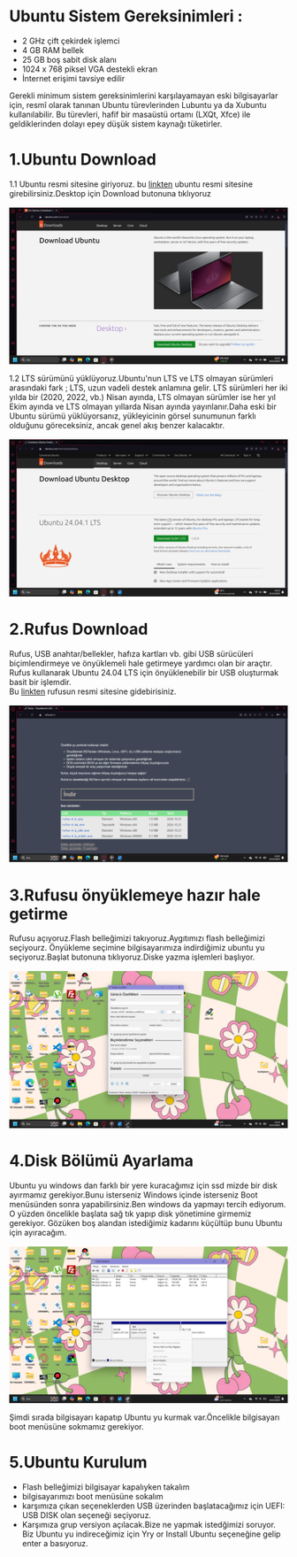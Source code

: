 # Ubuntu Sistem Gereksinimleri :
- 2 GHz çift çekirdek işlemci <br>
- 4 GB RAM bellek <br>
- 25 GB boş sabit disk alanı <br>
- 1024 x 768 piksel VGA destekli ekran <br>
- İnternet erişimi tavsiye edilir <br>

Gerekli minimum sistem gereksinimlerini karşılayamayan eski bilgisayarlar için, resmî olarak tanınan Ubuntu türevlerinden Lubuntu ya da Xubuntu kullanılabilir. Bu türevleri, hafif bir masaüstü ortamı (LXQt, Xfce) ile geldiklerinden dolayı epey düşük sistem kaynağı tüketirler.

# 1.Ubuntu Download
1.1
Ubuntu resmi sitesine giriyoruz. bu [linkten](www.ubuntu.com) ubuntu resmi sitesine girebilirsiniz.Desktop için Download butonuna tıklıyoruz <br><br>
![resim](resim1.png)

1.2
LTS sürümünü yüklüyoruz.Ubuntu'nun LTS ve LTS olmayan sürümleri arasındaki fark ; LTS, uzun vadeli destek anlamına gelir. LTS sürümleri her iki yılda bir (2020, 2022, vb.) Nisan ayında, LTS olmayan sürümler ise her yıl Ekim ayında ve LTS olmayan yıllarda Nisan ayında yayınlanır.Daha eski bir Ubuntu sürümü yüklüyorsanız, yükleyicinin görsel sunumunun farklı olduğunu göreceksiniz, ancak genel akış benzer kalacaktır.<br><br>
![resim](resim2.png)

# 2.Rufus Download 
Rufus, USB anahtar/bellekler, hafıza kartları vb. gibi USB sürücüleri biçimlendirmeye ve önyüklemeli hale getirmeye yardımcı olan bir araçtır. Rufus kullanarak Ubuntu 24.04 LTS için önyüklenebilir bir USB oluşturmak basit bir işlemdir.<br>
Bu [linkten](www.rufus.com) rufusun resmi sitesine gidebirisiniz.<br><br>
![resim](resim3.png)

# 3.Rufusu önyüklemeye hazır hale getirme
Rufusu açıyoruz.Flash belleğimizi takıyoruz.Aygıtımızı flash belleğimizi seçiyourz. Önyükleme seçimine bilgisayarımıza indirdiğimiz ubuntu yu seçiyoruz.Başlat butonuna tıklıyoruz.Diske yazma işlemleri başlıyor.<br><br>
![resim](resim_2024-10-26_231839525.png)

# 4.Disk Bölümü Ayarlama 
Ubuntu yu windows dan farklı bir yere kuracağımız için ssd mizde bir disk ayırmamız gerekiyor.Bunu isterseniz Windows içinde isterseniz Boot menüsünden sonra yapabilirsiniz.Ben windows da yapmayı tercih ediyorum. O yüzden öncelikle başlata sağ tık yapıp disk yönetimine girmemiz gerekiyor.
Gözüken boş alandan istediğimiz kadarını küçültüp bunu Ubuntu için ayıracağım.<br><br>
![resim](resim5.png)

Şimdi sırada bilgisayarı kapatıp Ubuntu yu kurmak var.Öncelikle bilgisayarı boot menüsüne sokmamız gerekiyor.

# 5.Ubuntu Kurulum 
- Flash belleğimizi bilgisayar kapalıyken takalım
- bilgisayarımızı boot menüsüne sokalım
- karşımıza çıkan seçeneklerden USB üzerinden başlatacağımız için UEFI: USB DISK olan seçeneği seçiyoruz.
- Karşımıza grup versiyon açılacak.Bize ne yapmak istedğimizi soruyor. Biz Ubuntu yu indireceğimiz için Yry or Install Ubuntu seçeneğine gelip enter a basıyoruz.







